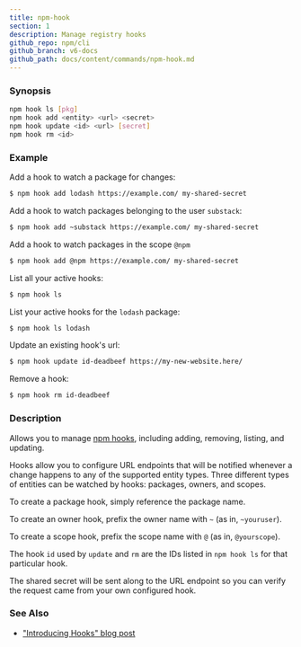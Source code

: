 ```yaml
---
title: npm-hook
section: 1
description: Manage registry hooks
github_repo: npm/cli
github_branch: v6-docs
github_path: docs/content/commands/npm-hook.md
---
```


### Synopsis

```bash
npm hook ls [pkg]
npm hook add <entity> <url> <secret>
npm hook update <id> <url> [secret]
npm hook rm <id>
```

### Example

Add a hook to watch a package for changes:
```bash
$ npm hook add lodash https://example.com/ my-shared-secret
```

Add a hook to watch packages belonging to the user `substack`:
```bash
$ npm hook add ~substack https://example.com/ my-shared-secret
```

Add a hook to watch packages in the scope `@npm`
```bash
$ npm hook add @npm https://example.com/ my-shared-secret
```

List all your active hooks:
```bash
$ npm hook ls
```

List your active hooks for the `lodash` package:
```bash
$ npm hook ls lodash
```

Update an existing hook's url:
```bash
$ npm hook update id-deadbeef https://my-new-website.here/
```

Remove a hook:
```bash
$ npm hook rm id-deadbeef
```

### Description

Allows you to manage [npm hooks](https://blog.npmjs.org/post/145260155635/introducing-hooks-get-notifications-of-npm),
including adding, removing, listing, and updating.

Hooks allow you to configure URL endpoints that will be notified whenever a
change happens to any of the supported entity types. Three different types of
entities can be watched by hooks: packages, owners, and scopes.

To create a package hook, simply reference the package name.

To create an owner hook, prefix the owner name with `~` (as in, `~youruser`).

To create a scope hook, prefix the scope name with `@` (as in, `@yourscope`).

The hook `id` used by `update` and `rm` are the IDs listed in `npm hook ls` for
that particular hook.

The shared secret will be sent along to the URL endpoint so you can verify the
request came from your own configured hook.

### See Also

* ["Introducing Hooks" blog post](https://blog.npmjs.org/post/145260155635/introducing-hooks-get-notifications-of-npm)
